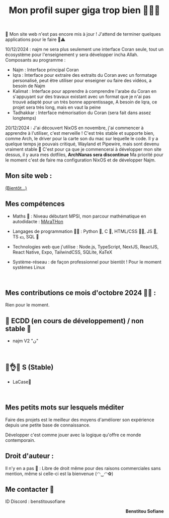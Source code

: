 <h1 align="center">Mon profil super giga trop bien 🤯🧨💥</h1>

<br>

🚧 Mon site web n'est pas encore mis à jour ! J'attend de terminer quelques applications pour le faire 🚸⚠️

10/12/2024 : najm ne sera plus seulement une interface Coran seule, tout un écosystème pour l'enseignement y sera développer incha Allah.
Composants au programme : 
- Najm : Interface principal Coran
- Iqra : Interface pour extraire des extraits du Coran avec un formatage personalisé, peut être utiliser pour enseigner ou faire des vidéos, a besoin de Najm
- Kalimat : Interface pour apprendre à comprendre l'arabe du Coran en s'appuyant sur des travaux existant avec un format que je n'ai pas trouvé adapté pour un très bonne apprentissage, A besoin de Iqra, ce projet sera très long, mais en vaut la peine
- Tadhakkar : Interface mémorisation du Coran (sera fait dans assez longtemps)

20/12/2024 : J'ai découvert NixOS en novembre, j'ai commencer à apprendre à l'utiliser, c'est merveille ! C'est très stable et supporte bien, comme Arch, le driver pour la carte son du mac sur lequelle le code. Il y a quelque temps je pouvais critiqué, Wayland et Pipewire, mais sont devenu vraiment stable 🤠
C'est pour ça que je commencerai à développer mon site dessus, il y aura mes dotfiles, **ArchNanas sera discontinue**
Ma priorité pour le moment c'est de faire ma configuration NixOS et de développer Najm.

<h2 align="left">Mon site web :</h2> <a href="#"> (Bientôt...)</a>

<h2 align="left">Mes compétences</h2>

- Maths 🔢 : Niveau débutant MPSI, mon parcour mathématique en autodidacte : <a href="https://github.com/benstitousofiane/MAraTHon">MAraTHon</a>

- Langages de programmation 👨‍💻 : Python 🐍, C 🧓, HTML/CSS 🏄‍♂️, JS 😤, TS 💶, SQL 💾

- Technologies web que j'utilise : Node.js, TypeScript, NextJS, ReactJS, React Native, Expo, TailwindCSS, SQLite, KaTeX


- Système-réseau : de façon professionnel pour bientôt ! Pour le moment systèmes Linux

<br>

<h2 align="left">Mes contributions ce mois d'octobre 2024 🍁🍂 : </h2>

Rien pour le moment.

<h2 align="left">🚧 ECDD (en cours de développement) / non stable 🚸</h2>


- najm V2 "ن"


<br>

<h2 align="left">😤👌✅ S (Stable)</h2>

- LaCase📓

<br>

<h2 align="left">Mes petits mots sur lesquels méditer</h2>
<p align="left">Faire des projets est le meilleur des moyens d'améliorer son expérience depuis une petite base de connaissance.</p>
<p align="left">Développer c'est comme jouer avec la logique qu'offre ce monde contemporain.</p>

<h2 align="left">Droit d'auteur :</h2>
Il n'y en a pas 🤯 : Libre de droit même pour des raisons commerciales sans mention, même si celle-ci est la bienvenue (◠‿◠✿)

<br>

<h2 align="left">Me contacter 📧</h2>

ID Discord : benstitousofiane

<p align="right"><b>Benstitou Sofiane</b></p>
